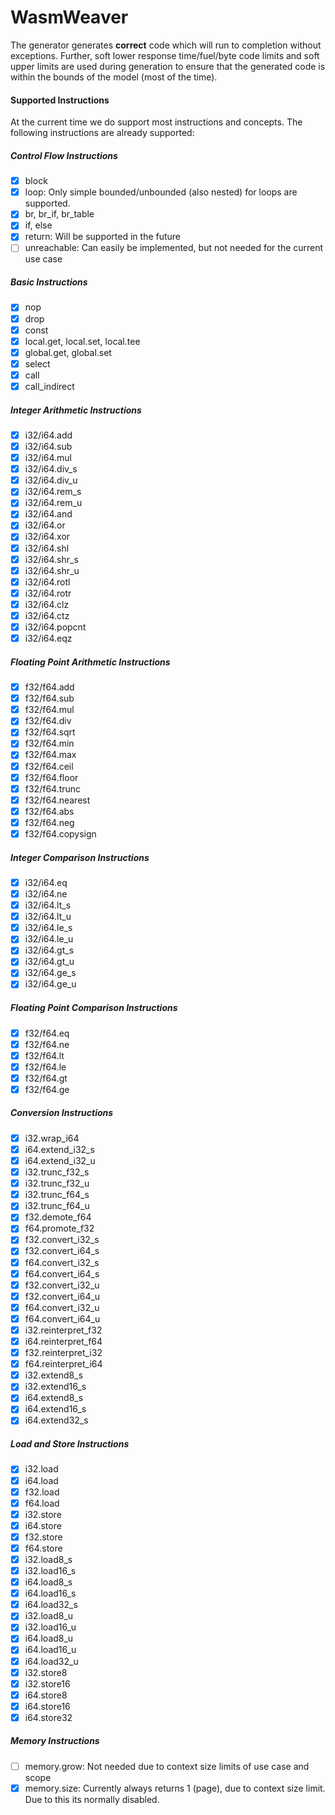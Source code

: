 # WasmWeaver
The generator generates **correct** code which will run to completion without exceptions.
Further, soft lower response time/fuel/byte code limits and soft upper limits are used during generation to ensure that the generated code is within the bounds of the model (most of the time).

#### Supported Instructions

At the current time we do support most instructions and concepts. The following instructions are already supported:
##### Control Flow Instructions
- [x] block
- [x] loop: Only simple bounded/unbounded (also nested) for loops are supported.
- [x] br, br_if, br_table
- [x] if, else
- [x] return: Will be supported in the future
- [ ] unreachable: Can easily be implemented, but not needed for the current use case

##### Basic Instructions
- [x] nop
- [x] drop
- [x] const
- [x] local.get, local.set, local.tee
- [x] global.get, global.set
- [x] select
- [x] call
- [x] call_indirect

##### Integer Arithmetic Instructions

- [x] i32/i64.add
- [x] i32/i64.sub
- [x] i32/i64.mul
- [x] i32/i64.div_s
- [x] i32/i64.div_u
- [x] i32/i64.rem_s
- [x] i32/i64.rem_u
- [x] i32/i64.and
- [x] i32/i64.or
- [x] i32/i64.xor
- [x] i32/i64.shl
- [x] i32/i64.shr_s
- [x] i32/i64.shr_u
- [x] i32/i64.rotl
- [x] i32/i64.rotr
- [x] i32/i64.clz
- [x] i32/i64.ctz
- [x] i32/i64.popcnt
- [x] i32/i64.eqz
##### Floating Point Arithmetic Instructions
- [x] f32/f64.add
- [x] f32/f64.sub
- [x] f32/f64.mul
- [x] f32/f64.div
- [x] f32/f64.sqrt
- [x] f32/f64.min
- [x] f32/f64.max
- [x] f32/f64.ceil
- [x] f32/f64.floor
- [x] f32/f64.trunc
- [x] f32/f64.nearest
- [x] f32/f64.abs
- [x] f32/f64.neg
- [x] f32/f64.copysign
##### Integer Comparison Instructions
- [x] i32/i64.eq
- [x] i32/i64.ne
- [x] i32/i64.lt_s
- [x] i32/i64.lt_u
- [x] i32/i64.le_s
- [x] i32/i64.le_u
- [x] i32/i64.gt_s
- [x] i32/i64.gt_u
- [x] i32/i64.ge_s
- [x] i32/i64.ge_u

##### Floating Point Comparison Instructions
- [x] f32/f64.eq
- [x] f32/f64.ne
- [x] f32/f64.lt
- [x] f32/f64.le
- [x] f32/f64.gt
- [x] f32/f64.ge

##### Conversion Instructions
- [x] i32.wrap_i64
- [x] i64.extend_i32_s
- [x] i64.extend_i32_u
- [x] i32.trunc_f32_s
- [x] i32.trunc_f32_u
- [x] i32.trunc_f64_s
- [x] i32.trunc_f64_u
- [x] f32.demote_f64
- [x] f64.promote_f32
- [x] f32.convert_i32_s
- [x] f32.convert_i64_s
- [x] f64.convert_i32_s
- [x] f64.convert_i64_s
- [x] f32.convert_i32_u
- [x] f32.convert_i64_u
- [x] f64.convert_i32_u
- [x] f64.convert_i64_u
- [x] i32.reinterpret_f32
- [x] i64.reinterpret_f64
- [x] f32.reinterpret_i32
- [x] f64.reinterpret_i64
- [x] i32.extend8_s
- [x] i32.extend16_s
- [x] i64.extend8_s
- [x] i64.extend16_s
- [x] i64.extend32_s

##### Load and Store Instructions
- [x] i32.load
- [x] i64.load
- [x] f32.load
- [x] f64.load
- [x] i32.store
- [x] i64.store
- [x] f32.store
- [x] f64.store
- [x] i32.load8_s
- [x] i32.load16_s
- [x] i64.load8_s
- [x] i64.load16_s
- [x] i64.load32_s
- [x] i32.load8_u
- [x] i32.load16_u
- [x] i64.load8_u
- [x] i64.load16_u
- [x] i64.load32_u
- [x] i32.store8
- [x] i32.store16
- [x] i64.store8
- [x] i64.store16
- [x] i64.store32

##### Memory Instructions
- [ ] memory.grow: Not needed due to context size limits of use case and scope
- [x] memory.size: Currently always returns 1 (page), due to context size limit. Due to this its normally disabled.